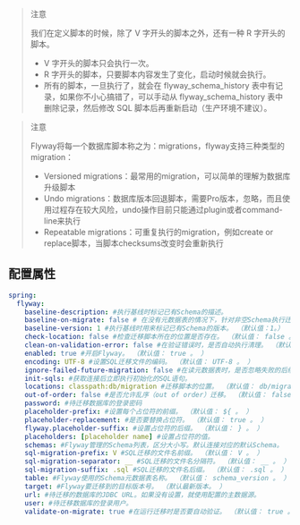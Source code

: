 
> 注意
>
> 我们在定义脚本的时候，除了 V 字开头的脚本之外，还有一种 R 字开头的脚本。
> + V 字开头的脚本只会执行一次。
> + R 字开头的脚本，只要脚本内容发生了变化，启动时候就会执行。
> + 所有的脚本，一旦执行了，就会在 flyway_schema_history 表中有记录，如果你不小心搞错了，可以手动从 flyway_schema_history 表中删除记录，然后修改 SQL 脚本后再重新启动（生产环境不建议）。

> 注意
>
>Flyway将每一个数据库脚本称之为：migrations，flyway支持三种类型的migration：
>+ Versioned migrations：最常用的migration，可以简单的理解为数据库升级脚本
>+ Undo migrations：数据库版本回退脚本，需要Pro版本，忽略，而且使用过程存在较大风险，undo操作目前只能通过plugin或者command-line来执行 
>+ Repeatable migrations：可重复执行的migration，例如create or replace脚本，当脚本checksums改变时会重新执行
  
 ## 配置属性
```yaml
spring:
  flyway:
    baseline-description: #执行基线时标记已有Schema的描述。
    baseline-on-migrate: false # 在没有元数据表的情况下，针对非空Schema执行迁移时是否自动调用基线。（默认值：false。）
    baseline-version: 1 #执行基线时用来标记已有Schema的版本。 （默认值：1。）
    check-location: false #检查迁移脚本所在的位置是否存在。 （默认值： false 。 ）
    clean-on-validation-error: false #在验证错误时，是否自动执行清理。 （默认值： false 。 ）
    enabled: true #开启Flyway。 （默认值： true 。 ）
    encoding: UTF-8 #设置SQL迁移文件的编码。 （默认值： UTF-8 。 ）
    ignore-failed-future-migration: false #在读元数据表时，是否忽略失败的后续迁移。 （默认值： false 。 ）
    init-sqls: #获取连接后立即执行初始化的SQL语句。
    locations: classpath:db/migration #迁移脚本的位置。 （默认值： db/migration 。 ）
    out-of-order: false #是否允许乱序（out of order）迁移。 （默认值： false 。 ）
    password: #待迁移数据库的登录密码
    placeholder-prefix: #设置每个占位符的前缀。 （默认值： ${ 。 ）
    placeholder-replacement: #是否要替换占位符。 （默认值： true 。 ）
    flyway.placeholder-suffix: #设置占位符的后缀。 （默认值： } 。 ）
    placeholders: [placeholder name] #设置占位符的值。
    schemas: #Flyway管理的Schema列表，区分大小写。默认连接对应的默认Schema。
    sql-migration-prefix: V #SQL迁移的文件名前缀。 （默认值： V 。 ）
    sql-migration-separator: __ #SQL迁移的文件名分隔符。 （默认值： __ 。 ）
    sql-migration-suffix: .sql #SQL迁移的文件名后缀。 （默认值： .sql 。 ）
    table: #Flyway使用的Schema元数据表名称。 （默认值： schema_version 。 ）
    target: #Flyway要迁移到的目标版本号。 （默认最新版本。 ）
    url: #待迁移的数据库的JDBC URL。如果没有设置，就使用配置的主数据源。
    user: #待迁移数据库的登录用户。
    validate-on-migrate: true #在运行迁移时是否要自动验证。 （默认值： true 。 ）
```


